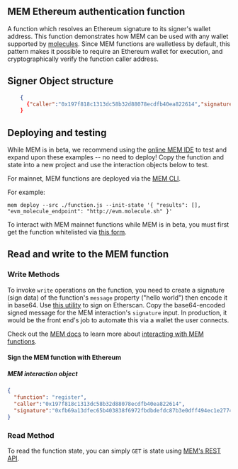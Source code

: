 ## MEM Ethereum authentication function

A function which resolves an Ethereum signature to its signer's wallet address. This function demonstrates how MEM can be used with any wallet supported by [molecules](https://mem.tech/features/molecules). Since MEM functions are walletless by default, this pattern makes it possible to require an Ethereum wallet for execution, and cryptographically verify the function caller address.

## Signer Object structure
```json
    {
      {"caller":"0x197f818c1313dc58b32d88078ecdfb40ea822614","signature":"0xfb69a13dfec65b403838f6972fbdbdefdc87b3e0dff494ec1e27743d07ca52db601551d48710babad59d078ff57fdf0886e8847db30edf23f1998d9669e4f51d1c"}
    }
```
## Deploying and testing

While MEM is in beta, we recommend using the [online MEM IDE](https://mem.tech/ide) to test and expand upon these examples -- no need to deploy! Copy the function and state into a new project and use the interaction objects below to test.

For mainnet, MEM functions are deployed via the [MEM CLI](https://docs.mem.tech/mem-cli/function-deployment).

For example:

```mem deploy --src ./function.js --init-state '{ "results": [], "evm_molecule_endpoint": "http://evm.molecule.sh" }'```

To interact with MEM mainnet functions while MEM is in beta, you must first get the function whitelisted via [this form](https://docs.google.com/forms/u/1/d/e/1FAIpQLSfRB95cZzGyy3IRmsMwjHx7gweywmybptBU0XbUb2GZumwaKA/viewform?usp=send_form).

## Read and write to the MEM function

### Write Methods

To invoke `write` operations on the function, you need to create a signature (sign data) of the function's `message` property ("hello world") then encode it in base64. Use [this utility](https://etherscan.io/verifiedSignatures) to sign on Etherscan. Copy the base64-encoded signed message for the MEM interaction's `signature` input. In production, it would be the front end's job to automate this via a wallet the user connects.

Check out the [MEM docs](https://docs.mem.tech/) to learn more about [interacting with MEM functions](https://docs.mem.tech/mem-api/write-operations).

#### Sign the MEM function with Ethereum

##### MEM interaction object

```json
{
  "function": "register",
  "caller":"0x197f818c1313dc58b32d88078ecdfb40ea822614",
  "signature":"0xfb69a13dfec65b403838f6972fbdbdefdc87b3e0dff494ec1e27743d07ca52db601551d48710babad59d078ff57fdf0886e8847db30edf23f1998d9669e4f51d1c"
}
```

### Read Method

To read the function state, you can simply `GET` is state using [MEM's REST API](https://docs.mem.tech/mem-api/read-operations).

